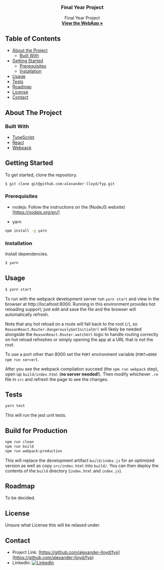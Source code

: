 <p align="center">
  <h3 align="center">Final Year Project</h3>

  <p align="center">
    Final Year Project 
    <br />
    <a href="https://alexander-lloyd.github.io/fyp"><strong>View the WebApp »</strong></a>
</p>

## Table of Contents

* [About the Project](#about-the-project)
  * [Built With](#built-with)
* [Getting Started](#getting-started)
  * [Prerequisites](#prerequisites)
  * [Installation](#installation)
* [Usage](#usage)
* [Tests](#tests)
* [Roadmap](#roadmap)
* [License](#license)
* [Contact](#contact)

## About The Project

### Built With
* [TypeScript](https://typescriptlang.org/)
* [React](https://reactjs.org/)
* [Webpack](https://webpack.js.org/)

## Getting Started

To get started, clone the repository.

```sh
$ git clone git@github.com:alexander-lloyd/fyp.git
```

### Prerequisites

* nodejs: Follow the instructions on the (NodeJS website)[https://nodejs.org/en/]

* yarn
```sh
npm install -g yarn
```

### Installation

Install dependencies.

```sh
$ yarn
```

## Usage

```sh
$ yarn start
```

To run with the webpack development server run `yarn start` and view in the browser at http://localhost:8000. Running in this environment provides hot reloading support; just edit and save the file and the browser will automatically refresh.

Note that any hot reload on a route will fall back to the root (`/`), so `ReasonReact.Router.dangerouslyGetInitialUrl` will likely be needed alongside the `ReasonReact.Router.watchUrl` logic to handle routing correctly on hot reload refreshes or simply opening the app at a URL that is not the root.

To use a port other than 8000 set the `PORT` environment variable (`PORT=8080 npm run server`).

After you see the webpack compilation succeed (the `npm run webpack` step), open up `build/index.html` (**no server needed!**). Then modify whichever `.re` file in `src` and refresh the page to see the changes.

## Tests

```sh
yarn test
```

This will run the jest unit tests.

## Build for Production

```sh
npm run clean
npm run build
npm run webpack:production
```

This will replace the development artifact `build/index.js` for an optimized version as well as copy `src/index.html` into `build/`. You can then deploy the contents of the `build` directory (`index.html` and `index.js`).

## Roadmap

To be decided.

## License

Unsure what License this will be relased under.

## Contact

- Project Link: [https://github.com/alexander-lloyd/fyp](https://github.com/alexander-lloyd/fyp)
- LinkedIn: [![LinkedIn][linkedin-shield]][linkedin-url]

[linkedin-shield]: https://img.shields.io/badge/-LinkedIn-black.svg?style=flat-square&logo=linkedin&colorB=555
[linkedin-url]: https://linkedin.com/in/alexander-lloyd
